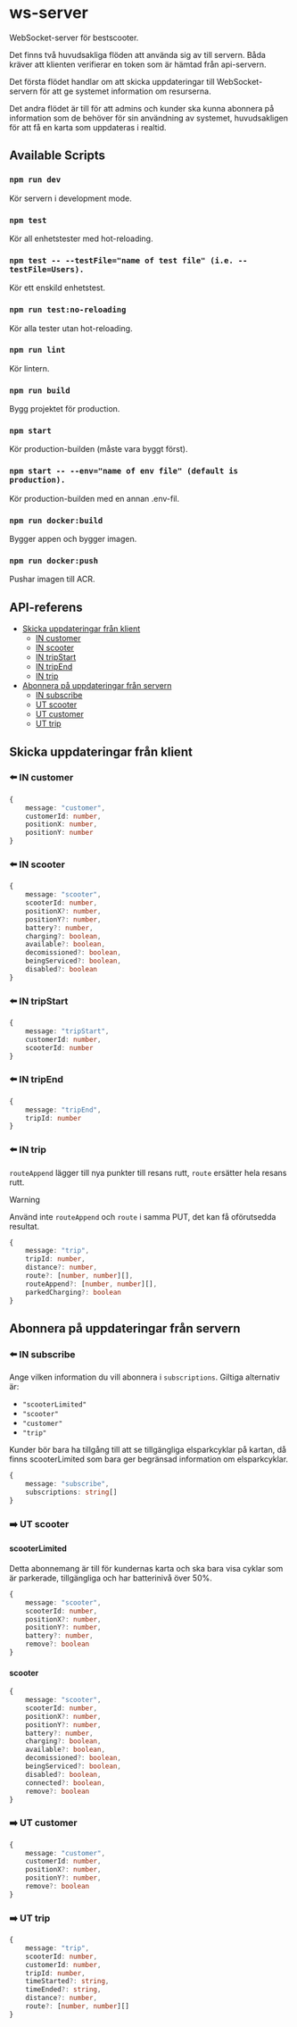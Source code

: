# ws-server

WebSocket-server för bestscooter.

Det finns två huvudsakliga flöden att använda sig av till servern. Båda kräver att klienten verifierar en token som är hämtad från api-servern.

Det första flödet handlar om att skicka uppdateringar till WebSocket-servern för att ge systemet information om resurserna.

Det andra flödet är till för att admins och kunder ska kunna abonnera på information som de behöver för sin användning av systemet, huvudsakligen för att få en karta som uppdateras i realtid.

## Available Scripts

### `npm run dev`

Kör servern i development mode.

### `npm test`

Kör all enhetstester med hot-reloading.

### `npm test -- --testFile="name of test file" (i.e. --testFile=Users).`

Kör ett enskild enhetstest.

### `npm run test:no-reloading`

Kör alla tester utan hot-reloading.

### `npm run lint`

Kör lintern.

### `npm run build`

Bygg projektet för production.

### `npm start`

Kör production-builden (måste vara byggt först).

### `npm start -- --env="name of env file" (default is production).`

Kör production-builden med en annan .env-fil.

### `npm run docker:build`

Bygger appen och bygger imagen.

### `npm run docker:push`

Pushar imagen till ACR.

## API-referens

- [Skicka uppdateringar från klient](#skicka-uppdateringar-från-klient)
  - [IN customer](#%EF%B8%8F-in-customer)
  - [IN scooter](#%EF%B8%8F-in-scooter)
  - [IN tripStart](#%EF%B8%8F-in-tripstart)
  - [IN tripEnd](#%EF%B8%8F-in-tripend)
  - [IN trip](#%EF%B8%8F-in-trip)
- [Abonnera på uppdateringar från servern](#abonnera-på-uppdateringar-från-servern)
  - [IN subscribe](#%EF%B8%8F-in-subscribe)
  - [UT scooter](#%EF%B8%8F-ut-scooter)
  - [UT customer](#%EF%B8%8F-ut-customer)
  - [UT trip](#%EF%B8%8F-ut-trip)

## Skicka uppdateringar från klient

### ⬅️ IN customer

```typescript
{
    message: "customer",
    customerId: number,
    positionX: number,
    positionY: number
}
```

### ⬅️ IN scooter

```typescript
{
    message: "scooter",
    scooterId: number,
    positionX?: number,
    positionY?: number,
    battery?: number,
    charging?: boolean,
    available?: boolean,
    decomissioned?: boolean,
    beingServiced?: boolean,
    disabled?: boolean
}
```

### ⬅️ IN tripStart

```typescript
{
    message: "tripStart",
    customerId: number,
    scooterId: number
}
```

### ⬅️ IN tripEnd

```typescript
{
    message: "tripEnd",
    tripId: number
}
```

### ⬅️ IN trip

`routeAppend` lägger till nya punkter till resans rutt, `route` ersätter hela resans rutt.

> [!WARNING]
> Använd inte `routeAppend` och `route` i samma PUT, det kan få oförutsedda resultat.


```typescript
{
    message: "trip",
    tripId: number,
    distance?: number,
    route?: [number, number][],
    routeAppend?: [number, number][],
    parkedCharging?: boolean
}
```

## Abonnera på uppdateringar från servern

### ⬅️ IN subscribe

Ange vilken information du vill abonnera i `subscriptions`. Giltiga alternativ är:

- `"scooterLimited"`
- `"scooter"`
- `"customer"`
- `"trip"`

Kunder bör bara ha tillgång till att se tillgängliga elsparkcyklar på kartan, då finns scooterLimited som bara ger begränsad information om elsparkcyklar.

```typescript
{
    message: "subscribe",
    subscriptions: string[]
}
```

### ➡️ UT scooter

#### scooterLimited

Detta abonnemang är till för kundernas karta och ska bara visa cyklar som är parkerade, tillgängliga och har batterinivå över 50%.

```typescript
{
    message: "scooter",
    scooterId: number,
    positionX?: number,
    positionY?: number,
    battery?: number,
    remove?: boolean
}
```

#### scooter

```typescript
{
    message: "scooter",
    scooterId: number,
    positionX?: number,
    positionY?: number,
    battery?: number,
    charging?: boolean,
    available?: boolean,
    decomissioned?: boolean,
    beingServiced?: boolean,
    disabled?: boolean,
    connected?: boolean,
    remove?: boolean
}
```

### ➡️ UT customer

```typescript
{
    message: "customer",
    customerId: number,
    positionX?: number,
    positionY?: number,
    remove?: boolean
}
```

### ➡️ UT trip


```typescript
{
    message: "trip",
    scooterId: number,
    customerId: number,
    tripId: number,
    timeStarted?: string,
    timeEnded?: string,
    distance?: number,
    route?: [number, number][]
}
```
